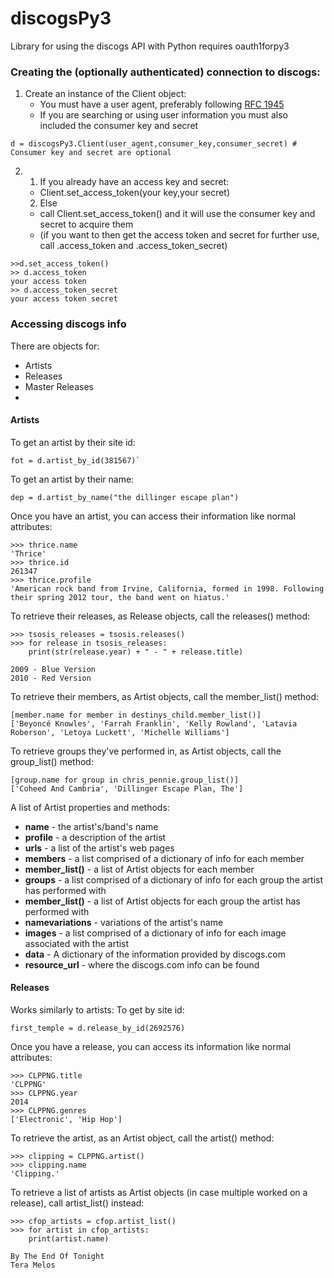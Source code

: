 discogsPy3
==========

Library for using the discogs API with Python 
requires oauth1forpy3 

### Creating the (optionally authenticated) connection to discogs:
  1. Create an instance of the Client object:
      * You must have a user agent, preferably following [RFC 1945](http://tools.ietf.org/html/rfc1945#section-3.7)
      * If you are searching or using user information you must also included the consumer key and secret
```
d = discogsPy3.Client(user_agent,consumer_key,consumer_secret) # Consumer key and secret are optional
```
  2. 
     1. If you already have an access key and secret:
      * Client.set_access_token(your key,your secret)
     2. Else 
      * call Client.set_access_token() and it will use the consumer key and secret to acquire them
      * (if you want to then get the access token and secret for further use, call .access_token and .access_token_secret)
```
>>d.set_access_token() 
>> d.access_token
your access token
>> d.access_token_secret
your access token secret
```
### Accessing discogs info
There are objects for:
* Artists
* Releases
* Master Releases
* 
#### Artists
To get an artist by their site id:
```
fot = d.artist_by_id(381567)`
```
To get an artist by their name:
```
dep = d.artist_by_name("the dillinger escape plan")
```

Once you have an artist, you can access their information like normal attributes:
```
>>> thrice.name
'Thrice'
>>> thrice.id
261347
>>> thrice.profile
'American rock band from Irvine, California, formed in 1998. Following their spring 2012 tour, the band went on hiatus.'
```
To retrieve their releases, as Release objects, call the releases() method:
```
>>> tsosis_releases = tsosis.releases()
>>> for release in tsosis_releases:
	print(str(release.year) + " - " + release.title)
	
2009 - Blue Version
2010 - Red Version
```
To retrieve their members, as Artist objects, call the member_list() method:
```
[member.name for member in destinys_child.member_list()]
['Beyoncé Knowles', 'Farrah Franklin', 'Kelly Rowland', 'Latavia Roberson', 'Letoya Luckett', 'Michelle Williams']
```
To retrieve groups they've performed in, as Artist objects, call the group_list() method:
```
[group.name for group in chris_pennie.group_list()]
['Coheed And Cambria', 'Dillinger Escape Plan, The']
```

A list of Artist properties and methods:
* **name** - the artist's/band's name
* **profile** - a description of the artist
* **urls** - a list of the artist's web pages
* **members** - a list comprised of a dictionary of info for each member
* **member_list()** - a list of Artist objects for each member
* **groups** - a list comprised of a dictionary of info for each group the artist has performed with
* **member_list()** - a list of Artist objects for each group the artist has performed with
* **namevariations** - variations of the artist's name
* **images** - a list comprised of a dictionary of info for each image associated with the artist
* **data** - A dictionary of the information provided by discogs.com
* **resource_url** - where the discogs.com info can be found

#### Releases
Works similarly to artists:
To get by site id:
```
first_temple = d.release_by_id(2692576)
```
Once you have a release, you can access its information like normal attributes:
```
>>> CLPPNG.title
'CLPPNG'
>>> CLPPNG.year
2014
>>> CLPPNG.genres
['Electronic', 'Hip Hop']
```

To retrieve the artist, as an Artist object, call the artist() method:
```
>>> clipping = CLPPNG.artist()
>>> clipping.name
'Clipping.'
```

To retrieve a list of artists as Artist objects (in case multiple worked on a release), call artist_list() instead:
```
>>> cfop_artists = cfop.artist_list()
>>> for artist in cfop_artists:
	print(artist.name)

By The End Of Tonight
Tera Melos
```
